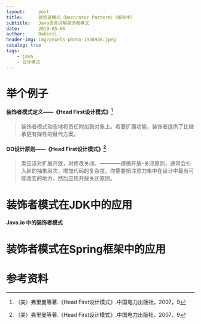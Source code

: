```yaml
---
layout:     post
title:      装饰者模式（Decorator Pattern）（编写中）
subtitle:   Java语言讲解装饰者模式
date:       2019-05-06
author:     Dabiezi
header-img: img/pexels-photo-1936936.jpeg
catalog: true
tags:
    - java
    - 设计模式
---
```

# 举个例子

#### 装饰者模式定义——《Head First设计模式》[^1]

> 装饰者模式动态地将责任附加到对象上。若要扩展功能，装饰者提供了比继承更有弹性的替代方案。

#### OO设计原则——《Head First设计模式》[^1]

> 类应该对扩展开放，对修改关闭。————遵循开放-关闭原则，通常会引入新的抽象层次，增加代码的复杂度。你需要把注意力集中在设计中最有可能改变的地方，然后应用开放关闭原则。

# 装饰者模式在JDK中的应用

**Java.io 中的装饰者模式**  



# 装饰者模式在Spring框架中的应用

# 参考资料
[^1]:（美）弗里曼等著.《Head First设计模式》.中国电力出版社，2007，9